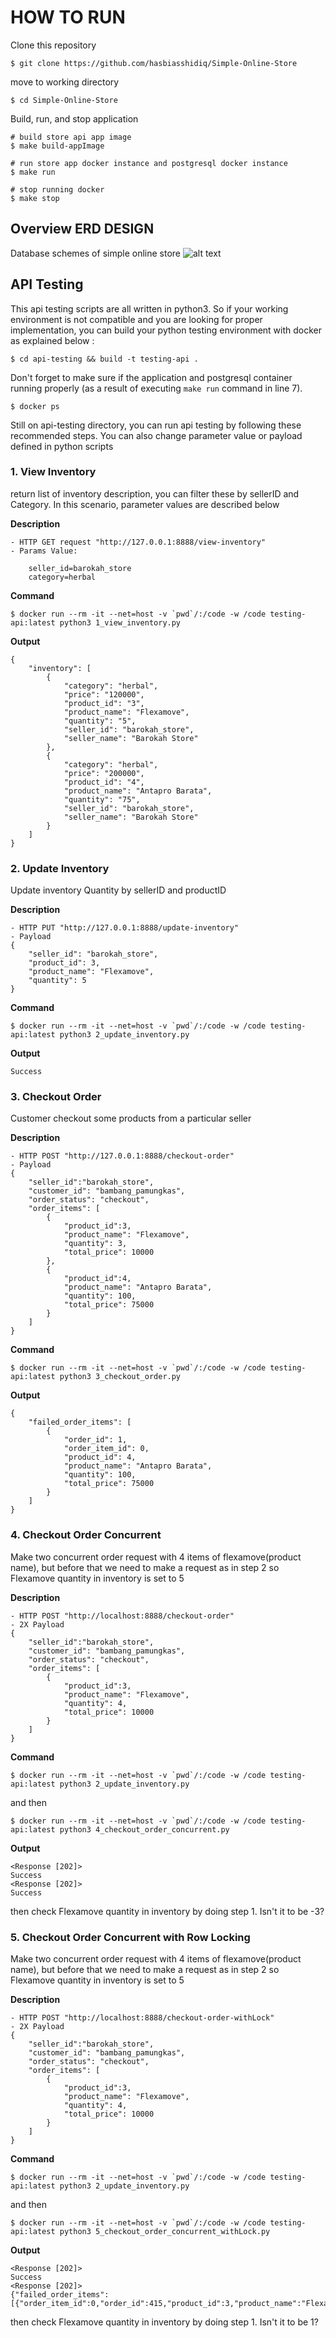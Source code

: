 # HOW TO RUN
Clone this repository
```
$ git clone https://github.com/hasbiasshidiq/Simple-Online-Store
```
move to working directory
```
$ cd Simple-Online-Store
```

Build, run, and stop application
```
# build store api app image
$ make build-appImage

# run store app docker instance and postgresql docker instance
$ make run

# stop running docker
$ make stop
```

## Overview ERD DESIGN
Database schemes of simple online store
![alt text](https://github.com/hasbiasshidiq/Simple-Online-Store/blob/main/images/ERD.png)


## API Testing

This api testing scripts are all written in python3. So if your working environment is not compatible and you are looking for proper implementation, you can build your python testing environment with docker as explained below :

```
$ cd api-testing && build -t testing-api .
```

Don't forget to make sure if the application and postgresql container running properly (as a result of executing `make run` command in line 7). 

```
$ docker ps
```

Still on api-testing directory, you can run api testing by following these recommended steps. You can also change parameter value or payload defined in python scripts

### 1. View Inventory
return list of inventory description, you can filter these by sellerID and Category. In this scenario, parameter values are described below

**Description**
```
- HTTP GET request "http://127.0.0.1:8888/view-inventory"
- Params Value:

    seller_id=barokah_store
    category=herbal
```

**Command**
```
$ docker run --rm -it --net=host -v `pwd`/:/code -w /code testing-api:latest python3 1_view_inventory.py
```

**Output**
```
{
    "inventory": [
        {
            "category": "herbal",
            "price": "120000",
            "product_id": "3",
            "product_name": "Flexamove",
            "quantity": "5",
            "seller_id": "barokah_store",
            "seller_name": "Barokah Store"
        },
        {
            "category": "herbal",
            "price": "200000",
            "product_id": "4",
            "product_name": "Antapro Barata",
            "quantity": "75",
            "seller_id": "barokah_store",
            "seller_name": "Barokah Store"
        }
    ]
}
```

### 2. Update Inventory
Update inventory Quantity by sellerID and productID

**Description**
```
- HTTP PUT "http://127.0.0.1:8888/update-inventory"
- Payload
{
    "seller_id": "barokah_store",
    "product_id": 3,
    "product_name": "Flexamove",
    "quantity": 5
}
```

**Command**
```
$ docker run --rm -it --net=host -v `pwd`/:/code -w /code testing-api:latest python3 2_update_inventory.py
```

**Output**
```
Success
```

### 3. Checkout Order
Customer checkout some products from a particular seller

**Description**
```
- HTTP POST "http://127.0.0.1:8888/checkout-order"
- Payload
{
    "seller_id":"barokah_store",
    "customer_id": "bambang_pamungkas",
    "order_status": "checkout",
    "order_items": [
        {
            "product_id":3,
            "product_name": "Flexamove",
            "quantity": 3,
            "total_price": 10000 
        },
        {
            "product_id":4,
            "product_name": "Antapro Barata",
            "quantity": 100,
            "total_price": 75000 
        }   
    ]
}
```

**Command**
```
$ docker run --rm -it --net=host -v `pwd`/:/code -w /code testing-api:latest python3 3_checkout_order.py
```

**Output**
```
{
    "failed_order_items": [
        {
            "order_id": 1,
            "order_item_id": 0,
            "product_id": 4,
            "product_name": "Antapro Barata",
            "quantity": 100,
            "total_price": 75000
        }
    ]
}
```

### 4. Checkout Order Concurrent
Make two concurrent order request with 4 items of flexamove(product name), but before that we need to make a request as in step 2 so Flexamove quantity in inventory is set to 5 

**Description**
```
- HTTP POST "http://localhost:8888/checkout-order"
- 2X Payload 
{
    "seller_id":"barokah_store",
    "customer_id": "bambang_pamungkas",
    "order_status": "checkout",
    "order_items": [
        {
            "product_id":3,
            "product_name": "Flexamove",
            "quantity": 4,
            "total_price": 10000 
        }   
    ]
}
```

**Command**
```
$ docker run --rm -it --net=host -v `pwd`/:/code -w /code testing-api:latest python3 2_update_inventory.py
```
and then
```
$ docker run --rm -it --net=host -v `pwd`/:/code -w /code testing-api:latest python3 4_checkout_order_concurrent.py
```

**Output**
```
<Response [202]>
Success
<Response [202]>
Success
```

then check Flexamove quantity in inventory by doing step 1. Isn't it to be -3?

### 5. Checkout Order Concurrent with Row Locking
Make two concurrent order request with 4 items of flexamove(product name), but before that we need to make a request as in step 2 so Flexamove quantity in inventory is set to 5 

**Description**
```
- HTTP POST "http://localhost:8888/checkout-order-withLock"
- 2X Payload 
{
    "seller_id":"barokah_store",
    "customer_id": "bambang_pamungkas",
    "order_status": "checkout",
    "order_items": [
        {
            "product_id":3,
            "product_name": "Flexamove",
            "quantity": 4,
            "total_price": 10000 
        }   
    ]
}
```

**Command**
```
$ docker run --rm -it --net=host -v `pwd`/:/code -w /code testing-api:latest python3 2_update_inventory.py
```
and then
```
$ docker run --rm -it --net=host -v `pwd`/:/code -w /code testing-api:latest python3 5_checkout_order_concurrent_withLock.py
```

**Output**
```
<Response [202]>
Success
<Response [202]>
{"failed_order_items":[{"order_item_id":0,"order_id":415,"product_id":3,"product_name":"Flexamove","quantity":4,"total_price":10000}]}
```

then check Flexamove quantity in inventory by doing step 1. Isn't it to be 1?
